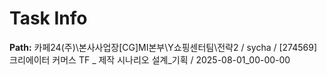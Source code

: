 # Task Info

**Path:** 카페24(주)\본사사업장\[CG]MI본부\Y쇼핑센터팀\전략2 / sycha / [274569] 크리에이터 커머스 TF _ 제작 시나리오 설계_기획 / 2025-08-01_00-00-00

